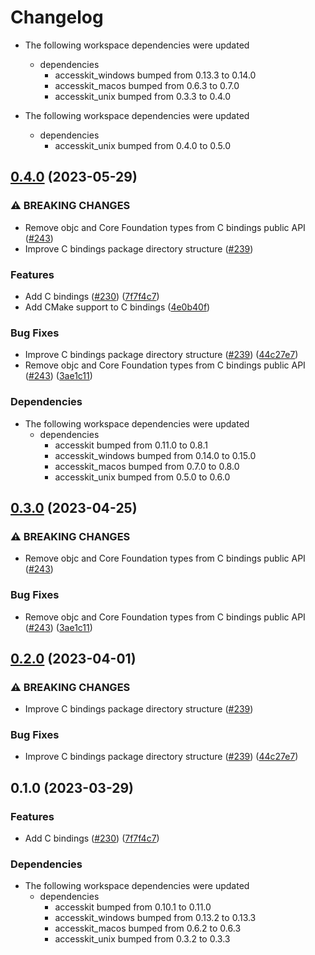 # Changelog

* The following workspace dependencies were updated
  * dependencies
    * accesskit_windows bumped from 0.13.3 to 0.14.0
    * accesskit_macos bumped from 0.6.3 to 0.7.0
    * accesskit_unix bumped from 0.3.3 to 0.4.0

* The following workspace dependencies were updated
  * dependencies
    * accesskit_unix bumped from 0.4.0 to 0.5.0

## [0.4.0](https://github.com/DataTriny/accesskit/compare/accesskit_c-v0.3.1...accesskit_c-v0.4.0) (2023-05-29)


### ⚠ BREAKING CHANGES

* Remove objc and Core Foundation types from C bindings public API ([#243](https://github.com/DataTriny/accesskit/issues/243))
* Improve C bindings package directory structure ([#239](https://github.com/DataTriny/accesskit/issues/239))

### Features

* Add C bindings ([#230](https://github.com/DataTriny/accesskit/issues/230)) ([7f7f4c7](https://github.com/DataTriny/accesskit/commit/7f7f4c755890ab8210a5a8bf8e237ba6a51dd205))
* Add CMake support to C bindings ([4e0b40f](https://github.com/DataTriny/accesskit/commit/4e0b40fce43b35b8805a456786cca9519186e350))


### Bug Fixes

* Improve C bindings package directory structure ([#239](https://github.com/DataTriny/accesskit/issues/239)) ([44c27e7](https://github.com/DataTriny/accesskit/commit/44c27e76f242154a44d907ac4ca0a35bf807caaf))
* Remove objc and Core Foundation types from C bindings public API ([#243](https://github.com/DataTriny/accesskit/issues/243)) ([3ae1c11](https://github.com/DataTriny/accesskit/commit/3ae1c116abcf4593c8540f0d25d154828a69a388))


### Dependencies

* The following workspace dependencies were updated
  * dependencies
    * accesskit bumped from 0.11.0 to 0.8.1
    * accesskit_windows bumped from 0.14.0 to 0.15.0
    * accesskit_macos bumped from 0.7.0 to 0.8.0
    * accesskit_unix bumped from 0.5.0 to 0.6.0

## [0.3.0](https://github.com/AccessKit/accesskit/compare/accesskit_c-v0.2.0...accesskit_c-v0.3.0) (2023-04-25)


### ⚠ BREAKING CHANGES

* Remove objc and Core Foundation types from C bindings public API ([#243](https://github.com/AccessKit/accesskit/issues/243))

### Bug Fixes

* Remove objc and Core Foundation types from C bindings public API ([#243](https://github.com/AccessKit/accesskit/issues/243)) ([3ae1c11](https://github.com/AccessKit/accesskit/commit/3ae1c116abcf4593c8540f0d25d154828a69a388))

## [0.2.0](https://github.com/AccessKit/accesskit/compare/accesskit_c-v0.1.1...accesskit_c-v0.2.0) (2023-04-01)


### ⚠ BREAKING CHANGES

* Improve C bindings package directory structure ([#239](https://github.com/AccessKit/accesskit/issues/239))

### Bug Fixes

* Improve C bindings package directory structure ([#239](https://github.com/AccessKit/accesskit/issues/239)) ([44c27e7](https://github.com/AccessKit/accesskit/commit/44c27e76f242154a44d907ac4ca0a35bf807caaf))

## 0.1.0 (2023-03-29)


### Features

* Add C bindings ([#230](https://github.com/AccessKit/accesskit/issues/230)) ([7f7f4c7](https://github.com/AccessKit/accesskit/commit/7f7f4c755890ab8210a5a8bf8e237ba6a51dd205))


### Dependencies

* The following workspace dependencies were updated
  * dependencies
    * accesskit bumped from 0.10.1 to 0.11.0
    * accesskit_windows bumped from 0.13.2 to 0.13.3
    * accesskit_macos bumped from 0.6.2 to 0.6.3
    * accesskit_unix bumped from 0.3.2 to 0.3.3
